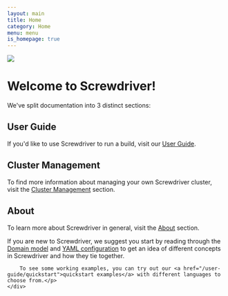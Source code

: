 ```yaml
---
layout: main
title: Home
category: Home
menu: menu
is_homepage: true
---
```

<div class="top">
    <img src="/assets/Screwdriver_Icon_Full@1x.png">
    <h1>Welcome to Screwdriver!</h1>
    <p>We've split documentation into 3 distinct sections:</p>
</div>

<div class="row">
    <div class="col-xs-6 col-md-4 ug">
        <h2>User Guide</h2>
        <p>If you'd like to use Screwdriver to run a build, visit our <a href="/user-guide/quickstart">User Guide</a>.</p>
    </div>
    <div class="col-xs-6 col-md-4 cm">
        <h2>Cluster Management</h2>
        <p>To find more information about managing your own Screwdriver cluster,
        visit the <a href="/cluster-management">Cluster Management</a> section.</p>
    </div>
    <div class="col-xs-6 col-md-4 about">
        <h2>About</h2>
        <p>To learn more about Screwdriver in general, visit the <a href="/about">About</a> section.</p>
    </div>
</div>

<div class="row">
    <div class="col-xs-12 extra">
        <p>If you are new to Screwdriver, we suggest you start by reading through the <a href="/about/appendix/domain">Domain model</a> and <a href="/user-guide/configuration">YAML configuration</a> to get an idea of different concepts in Screwdriver and how they tie together.

        To see some working examples, you can try out our <a href="/user-guide/quickstart">quickstart examples</a> with different languages to choose from.</p>
    </div>
</div>

